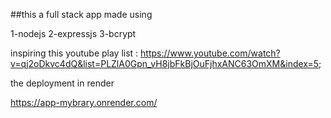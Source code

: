 ##this a full stack app made using

1-nodejs
2-expressjs
3-bcrypt

inspiring this youtube play list : https://www.youtube.com/watch?v=qj2oDkvc4dQ&list=PLZlA0Gpn_vH8jbFkBjOuFjhxANC63OmXM&index=5;

the deployment in render

https://app-mybrary.onrender.com/

